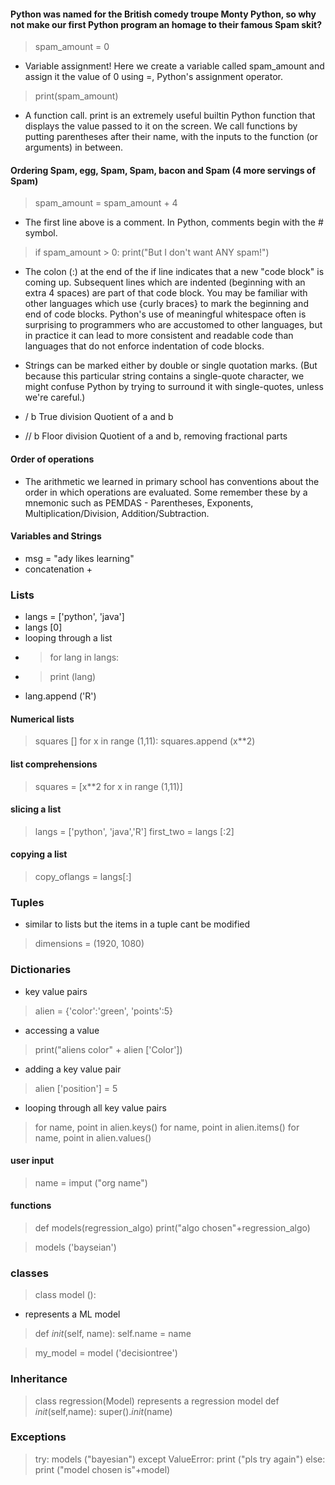 #### Python was named for the British comedy troupe Monty Python, so why not make our first Python program an homage to their famous Spam skit?

> spam_amount = 0
- Variable assignment! Here we create a variable called spam_amount and assign it the value of 0 using =, Python's assignment operator.

> print(spam_amount)
- A function call. print is an extremely useful builtin Python function that displays the value passed to it on the screen. We call functions by putting parentheses after their name, with the inputs to the function (or arguments) in between.

#### Ordering Spam, egg, Spam, Spam, bacon and Spam (4 more servings of Spam)
> spam_amount = spam_amount + 4
- The first line above is a comment. In Python, comments begin with the # symbol.

> if spam_amount > 0:
> print("But I don't want ANY spam!") 
- The colon (:) at the end of the if line indicates that a new "code block" is coming up. Subsequent lines which are indented (beginning with an extra 4 spaces) are part of that code block. You may be familiar with other languages which use {curly braces} to mark the beginning and end of code blocks. Python's use of meaningful whitespace often is surprising to programmers who are accustomed to other languages, but in practice it can lead to more consistent and readable code than languages that do not enforce indentation of code blocks.
- Strings can be marked either by double or single quotation marks. (But because this particular string contains a single-quote character, we might confuse Python by trying to surround it with single-quotes, unless we're careful.)

- / b	True division	Quotient of a and b
- // b	Floor division	Quotient of a and b, removing fractional parts

#### Order of operations
- The arithmetic we learned in primary school has conventions about the order in which operations are evaluated. Some remember these by a mnemonic such as PEMDAS - Parentheses, Exponents, Multiplication/Division, Addition/Subtraction.


#### Variables and Strings
- msg = "ady likes learning"
- concatenation +

### Lists
- langs = ['python', 'java']
- langs [0]
- looping through a list
- > for lang in langs:
- > print  (lang)
- lang.append ('R')

#### Numerical lists
> squares []
> for x in range (1,11):
> squares.append (x**2)

#### list comprehensions
> squares = [x**2 for x in range (1,11)]

#### slicing a list
> langs = ['python', 'java','R']
> first_two = langs [:2]

#### copying a list
> copy_oflangs = langs[:]


### Tuples
- similar to lists but the items in a tuple cant be modified 
> dimensions = (1920, 1080)

### Dictionaries
- key value pairs
> alien = {'color':'green', 'points':5}
- accessing a value
>print("aliens color" + alien ['Color'])
- adding a key value pair
> alien ['position'] = 5
- looping through all key value pairs 
> for name, point in alien.keys()
> for name, point in alien.items()
> for name, point in alien.values()

#### user input
> name = imput ("org name")

#### functions 
> def models(regression_algo)
> print("algo chosen"+regression_algo)

> models ('bayseian')

### classes
> class model ():
- represents a ML model
> def _init_(self, name):
> self.name = name

> my_model = model ('decisiontree')


### Inheritance
 > class regression(Model)
 represents a regression model
 > def _init_(self,name):
 > super()._init_(name)


### Exceptions
> try:
>  models ("bayesian")
> except ValueError:
> print ("pls try again")
> else:
> print ("model chosen is"+model)


